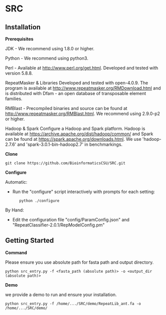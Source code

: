 # SRC

Installation
------------
**Prerequisites**

  JDK - 
    We recommend using 1.8.0 or higher.
    
  Python - 
    We recommend using python3.

  Perl - 
    Available at http://www.perl.org/get.html. Developed and tested
    with version 5.8.8.

  RepeatMasker & Libraries
    Developed and tested with open-4.0.9. The program is available at 
    http://www.repeatmasker.org/RMDownload.html and is distributed with
    Dfam - an open database of transposable element families.

  RMBlast - Precompiled binaries and source can be found at
    http://www.repeatmasker.org/RMBlast.html.
    We recommend using 2.9.0-p2 or higher.
    
  Hadoop & Spark
    Configure a Hadoop and Spark platform. Hadoop is available at 
    https://archive.apache.org/dist/hadoop/common/ and Spark can be found at 
    https://spark.apache.org/downloads.html. 
    We use 'hadoop-2.7.6' and 'spark-3.0.1-bin-hadoop2.7' in benchmarkings.
    
**Clone**

    git clone https://github.com/BioinformaticsCSU/SRC.git
   
**Configure**

Automatic:

+ Run the "configure" script interactively with prompts
         for each setting:
         
         python ./configure

By Hand:

+ Edit the configuration file "config/ParamConfig.json" and "RepeatClassifier-2.0.1/RepModelConfig.pm"



Getting Started
-----------
**Command**

Please ensure you use absolute path for fasta path and output directory.

`python src_entry.py -f <fasta_path (absolute path)> -o <output_dir (absolute path)> `



**Demo**

we provide a demo to run and ensure your installation.

`python src_entry.py -f /home/.../SRC/demo/RepeatLib_ant.fa -o /home/.../SRC/demo/`
